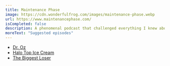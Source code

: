 ```yaml
---
title: Maintenance Phase
image: https://cdn.wonderfulfrog.com/images/maintenance-phase.webp
url: https://www.maintenancephase.com/
isCompleted: false
description: A phenomenal podcast that challenged everything I knew about fatness, dieting, food, and my own relationship with each. I don't say this lightly but it has been a life-changing revelation for me. I devour every new episode with fervor and eagerly consume all their content.
moreText: "Suggested episodes"
---
```


- [Dr. Oz](https://maintenancephase.buzzsprout.com/1411126/7857472-dr-oz)
- [Halo Top Ice Cream](https://maintenancephase.buzzsprout.com/1411126/7127890-halo-top-ice-cream)
- [The Biggest Loser](https://maintenancephase.buzzsprout.com/1411126/7353850-the-biggest-loser)
